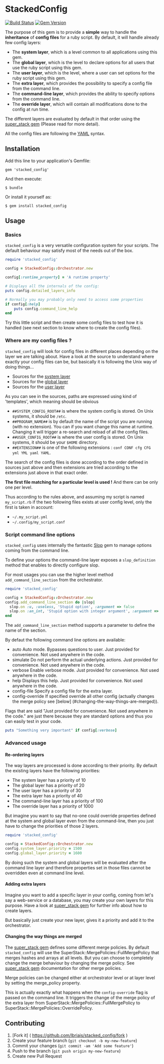 # StackedConfig
 [![Build Status](https://travis-ci.org/lbriais/stacked_config.svg)](https://travis-ci.org/lbriais/stacked_config)
 [![Gem Version](https://badge.fury.io/rb/stacked_config.svg)](http://badge.fury.io/rb/stacked_config)

The purpose of this gem is to provide a __simple__ way to handle the __inheritance__ of __config files__ for a ruby
script. By default, it will handle already few config layers:

* The __system layer__, which is a level common to all applications using this gem.
* The __global layer__, which is the level to declare options for all users that use the ruby script using this gem.
* The __user layer__, which is the level, where a user can set options for the ruby script using this gem.
* The __extra layer__, which provides the possibility to specify a config file from the command line.
* The __command-line layer__, which provides the ability to specify options from the command line.
* The __override layer__, which will contain all modifications done to the config at run time.

The different layers are evaluated by default in that order using the [super_stack gem][SS] (Please read for more
detail).

All the config files are following the [YAML] syntax.

## Installation

Add this line to your application's Gemfile:

    gem 'stacked_config'

And then execute:

    $ bundle

Or install it yourself as:

    $ gem install stacked_config

## Usage

### Basics

`stacked_config` is a very versatile configuration system for your scripts. The default behaviour may satisfy most of
 the needs out of the box.

```ruby
require 'stacked_config'

config = StackedConfig::Orchestrator.new

config[:runtime_property] = 'A runtime property'

# Displays all the internals of the config:
puts config.detailed_layers_info

# Normally you may probably only need to access some properties
if config[:help]
    puts config.command_line_help
end
```

Try this little script and then create some config files to test how it is handled (see next section to know where to
create the config files).


### Where are my config files ?

`stacked_config` will look for config files in different places depending on the layer we are talking about. Have a look
at the source to understand where exactly your config files can be, but basically it is following the Unix way of
doing things...

* Sources for the [system layer][SystemLayer]
* Sources for the [global layer][GlobalLayer]
* Sources for the [user layer][UserLayer]

As you can see in the sources, paths are expressed using kind of 'templates', which meaning should be obvious

* `##SYSTEM_CONFIG_ROOT##` is where the system config is stored. On Unix systems, it should be `/etc`.
* `##PROGRAM_NAME##` is by default the name of the script you are running (with no extension). You can if you want
  change this name at runtime. Changing it will trigger a re-search and reload of all the config files.
* `##USER_CONFIG_ROOT##` is where the user config is stored. On Unix systems, it should be your `$HOME` directory.
* `##EXTENSION##` is one of the following extensions : `conf CONF cfg CFG yml YML yaml YAML`.

The search of the config files is done according to the order defined in sources just above and then extensions
are tried according to the extensions just above in that exact order.

__The first file matching for a particular level is used !__ And there can be only one per level.

Thus according to the rules above, and assuming my script is named `my_script.rb` if the two following files exists at
user config level, only the first is taken in account:

* `~/.my_script.yml`
* `~/.config/my_script.conf`


### Script command line options

`stacked_config` uses internally the fantastic [Slop] gem to manage options coming from
the command line.

To define your options the command-line layer exposes a `slop_definition` method that enables
to directly configure slop.

For most usages you can use the higher level method `add_command_line_section` from the orchestrator.

```ruby
require 'stacked_config'

config = StackedConfig::Orchestrator.new
config.add_command_line_section do |slop|
  slop.on :u, :useless, 'Stupid option', :argument => false
  slop.on :an_int, 'Stupid option with integer argument', :argument => true, :as => Integer
end
```

The `add_command_line_section` method supports a parameter to define the name of the section.

By defaut the following command line options are available:

* auto                 Auto mode. Bypasses questions to user. Just provided for convenience. Not used anywhere in the
                       code.
* simulate             Do not perform the actual underlying actions. Just provided for convenience. Not used anywhere
                       in the code.
* verbose              Enable verbose mode. Just provided for convenience. Not used anywhere in the code.
* help                 Displays this help. Just provided for convenience. Not used anywhere in the code.
* config-file          Specify a config file for the extra layer.
* config-override      If specified override all other config (actually changes the merge policy see [below]
                       (#changing-the-way-things-are-merged)).

Flags that are said "Just provided for convenience. Not used anywhere in the code." are just there because they are
standard options and thus you can easily test in your code.

```ruby
puts "Something very important" if config[:verbose]
```



### Advanced usage

#### Re-ordering layers

The way layers are processed is done according to their priority. By default the existing layers have the following
priorities:

* The system layer has a priority of 10
* The global layer has a priority of 20
* The user layer has a priority of 30
* The extra layer has a priority of 40
* The command-line layer has a priority of 100
* The override layer has a priority of 1000

But imagine you want to say that no-one could override properties defined at the system and global layer even from the
command-line, then you just have to change the priorities of those 2 layers.

```ruby
require 'stacked_config'

config = StackedConfig::Orchestrator.new
config.system_layer.priority = 1500
config.global_layer.priority = 1600
```

By doing such the system and global layers will be evaluated after the command line layer and therefore properties set
in those files cannot be overridden even at command line level.


#### Adding extra layers

Imagine you want to add a specific layer in your config, coming from let's say a web-service or a database, you may
create your own layers for this purpose. Have a look at [super_stack gem][SS] for further info about how to create
layers.

But basically just create your new layer, gives it a priority and add it to the orchestrator.

#### Changing the way things are merged

The [super_stack gem][SS] defines some different merge policies. By default `stacked_config` will use the
SuperStack::MergePolicies::FullMergePolicy that merges hashes and arrays at all levels. But you can choose to completely
change the merge behaviour by changing the merge policy. See [super_stack gem][SS] documentation for other merge
policies.

Merge policies can be changed either at orchestrator level or at layer level by setting the merge_policy property.

This is actually exactly what happens when the `config-override` flag is passed on the command line. It triggers the
change of the merge policy of the extra layer from SuperStack::MergePolicies::FullMergePolicy to
SuperStack::MergePolicies::OverridePolicy.

## Contributing

1. [Fork it] ( https://github.com/lbriais/stacked_config/fork )
2. Create your feature branch (`git checkout -b my-new-feature`)
3. Commit your changes (`git commit -am 'Add some feature'`)
4. Push to the branch (`git push origin my-new-feature`)
5. Create new Pull Request

[SS]:          https://github.com/lbriais/super_stack       "Super Stack gem"
[SystemLayer]: https://github.com/lbriais/stacked_config/blob/master/lib/stacked_config/layers/system_layer.rb "the system layer places where config files are searched"
[GlobalLayer]: https://github.com/lbriais/stacked_config/blob/master/lib/stacked_config/layers/global_layer.rb "the global layer places where config files are searched"
[UserLayer]:   https://github.com/lbriais/stacked_config/blob/master/lib/stacked_config/layers/user_layer.rb   "the user layer places where config files are searched"
[YAML]:        http://www.yaml.org/    "The Yaml official site"
[Slop]:        https://rubygems.org/gems/slop   "The Slop gem"

